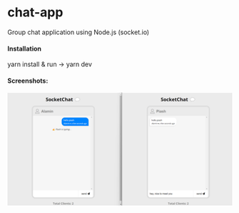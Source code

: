 # chat-app
Group chat application using Node.js (socket.io)

#### Installation
yarn install & run -> yarn dev

#### Screenshots:
<img src="https://github.com/alaminstore/chat-app/blob/master/screenshots/screenshot.png?raw=true" alt="socketChat.png">
